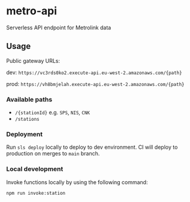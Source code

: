 <!--
title: 'AWS Simple HTTP Endpoint example in NodeJS'
description: 'This template demonstrates how to make a simple HTTP API with Node.js running on AWS Lambda and API Gateway using the Serverless Framework.'
layout: Doc
framework: v3
platform: AWS
language: nodeJS
authorLink: 'https://github.com/serverless'
authorName: 'Serverless, inc.'
authorAvatar: 'https://avatars1.githubusercontent.com/u/13742415?s=200&v=4'
-->

# metro-api

Serverless API endpoint for Metrolink data

## Usage

Public gateway URLs:

dev: `https://vc3rds0ko2.execute-api.eu-west-2.amazonaws.com/{path}`

prod: `https://vh8bmjelah.execute-api.eu-west-2.amazonaws.com/{path}`

### Available paths

- `/{stationId}` e.g. `SPS`, `NIS`, `CNK`
- `/stations`


### Deployment

Run `sls deploy` locally to deploy to dev environment.
CI will deploy to production on merges to `main` branch.

### Local development

Invoke functions locally by using the following command:
```
npm run invoke:station
```